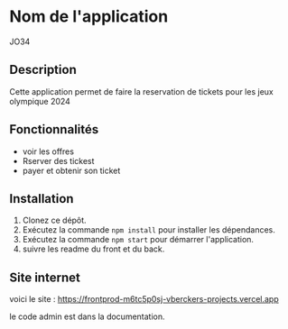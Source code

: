 # Nom de l'application

JO34

## Description
Cette application permet de faire la reservation de tickets pour les jeux olympique 2024

## Fonctionnalités
- voir les offres
- Rserver des tickest 
- payer et obtenir son ticket

## Installation
1. Clonez ce dépôt.
2. Exécutez la commande `npm install` pour installer les dépendances.
3. Exécutez la commande `npm start` pour démarrer l'application.
4. suivre les readme du front et du back.


## Site internet 

voici le site : https://frontprod-m6tc5p0sj-vberckers-projects.vercel.app

le code admin est dans la documentation.  
